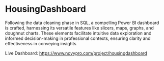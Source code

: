 # HousingDashboard

Following the data cleaning phase in SQL, a compelling Power BI dashboard is crafted, harnessing its versatile features like slicers, maps, graphs, and doughnut charts. These elements facilitate intuitive data exploration and informed decision-making in professional contexts, ensuring clarity and effectiveness in conveying insights.

Live Dashboard: https://www.novypro.com/project/housingdashboard
